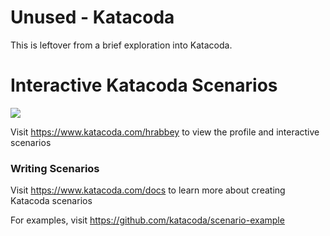 # Unused -  Katacoda

This is leftover from a brief exploration into Katacoda.

# Interactive Katacoda Scenarios

[![](http://shields.katacoda.com/katacoda/hrabbey/count.svg)](https://www.katacoda.com/hrabbey "Get your profile on Katacoda.com")

Visit https://www.katacoda.com/hrabbey to view the profile and interactive scenarios

### Writing Scenarios
Visit https://www.katacoda.com/docs to learn more about creating Katacoda scenarios

For examples, visit https://github.com/katacoda/scenario-example
